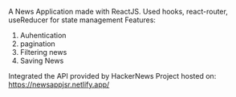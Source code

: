 A News Application made with ReactJS.
Used hooks, react-router, useReducer for state management
Features: 
1) Auhentication
2) pagination
3) Filtering news
4) Saving News

Integrated the API provided by HackerNews
Project hosted on: https://newsappjsr.netlify.app/

